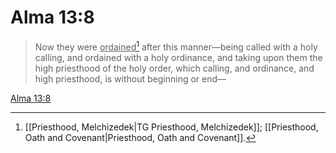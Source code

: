 # Alma 13:8

> Now they were <u>ordained</u>[^a] after this manner—being called with a holy calling, and ordained with a holy ordinance, and taking upon them the high priesthood of the holy order, which calling, and ordinance, and high priesthood, is without beginning or end—

[Alma 13:8](https://www.churchofjesuschrist.org/study/scriptures/bofm/alma/13?lang=eng&id=p8#p8)


[^a]: [[Priesthood, Melchizedek|TG Priesthood, Melchizedek]]; [[Priesthood, Oath and Covenant|Priesthood, Oath and Covenant]].  
